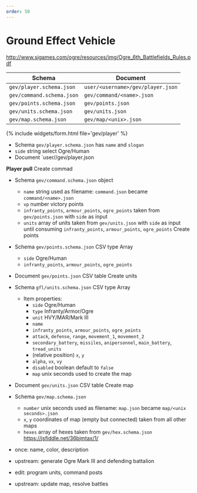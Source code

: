 ```yaml
---
order: 50
---
```


# Ground Effect Vehicle

<http://www.sjgames.com/ogre/resources/img/Ogre_6th_Battlefields_Rules.pdf>

|Schema|Document
|---|---
|`gev/player.schema.json`   |`user/<username>/gev/player.json`
|`gev/command.schema.json`  |`gev/command/<name>.json`
|`gev/points.schema.json`   |`gev/points.json`
|`gev/units.schema.json`    |`gev/units.json`
|`gev/map.schema.json`      |`gev/map/<unix>.json`

{% include widgets/form.html file='gev/player' %}
- Schema `gev/player.schema.json` has `name` and `slogan`
- `side` string select Ogre/Human
- Document `user/<username>/gev/player.json

**Player pull**
Create commad
- Schema `gev/command.schema.json` object
  - `name` string <name> used as filename: `command.json` became `command/<name>.json`
  - `vp` number victory points
  - `infranty_points`, `armour_points`, `ogre_points` taken from `gev/points.json` with `side` as input
  - `units` array of units taken from `gev/units.json` with `side` as input until consuming `infranty_points`, `armour_points`, `ogre_points`
Create points
- Schema `gev/points.schema.json` CSV type Array
  - `side` Ogre/Human
  - `infranty_points`, `armour_points`, `ogre_points`
- Document `gev/points.json` CSV table
Create units
- Schema `gfl/units.schema.json` CSV type Array
  - Item properties:
    - `side` Ogre/Human
    - `type` Infranty/Armor/Ogre
    - `unit` HVY/MAR/Mark III
    - `name` 
    - `infranty_points`, `armour_points`, `ogre_points`
    - `attack`, `defense`, `range`, `movement_1`, `movement_2`
    - `secondary_battery`, `missiles`, `anipersonnel`, `main_battery`, `tread_units`
    - (relative position) `x`, `y`
    - `alpha`, `vx`, `vy`
    - `disabled` boolean default to `false`
    - `map` unix seconds used to create the map
- Document `gev/units.json` CSV table
Create map
- Schema `gev/map.schema.json`
  - `number` unix seconds used as filename: `map.json` became `map/<unix seconds>.json`
  - `x`, `y` coordinates of map (empty but connected) taken from all other maps
  - `hexes` array of hexes taken from `gev/hex.schema.json` <https://jsfiddle.net/36bjmtax/1/>

- once: name, color, description
- upstream: generate Ogre Mark III and defending battalion
- edit: program units, command posts
- upstream: update map, resolve battles